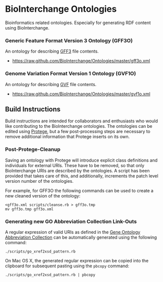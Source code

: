 # BioInterchange Ontologies

Bioinformatics related ontologies. Especially for generating RDF content using BioInterchange.

### Generic Feature Format Version 3 Ontology (GFF3O)

An ontology for describing [GFF3](http://sequenceontology.org/gff3.shtml) file contents.

*  https://raw.github.com/BioInterchange/Ontologies/master/gff3o.xml

### Genome Variation Format Version 1 Ontology (GVF1O)

An ontology for describing [GVF](http://sequenceontology.org/gvf.shtml) file contents.

*  https://raw.github.com/BioInterchange/Ontologies/master/gvf1o.xml

## Build Instructions

Build instructions are intended for collaborators and enthusiasts who would like contributing
to the BioInterchange ontologies. The ontologies can be edited using [Protege](http://protege.stanford.edu),
but a few post-processing steps are necessary to remove additional information that Protege
inserts on its own.

### Post-Protege-Cleanup

Saving an ontology with Protege will introduce explicit class definitions and individuals for external URIs.
These have to be removed, so that only BioInterchange URIs are described by the ontologies. A script has been
provided that takes care of this, and additionally, increments the patch level version number of the
ontologies.

For example, for GFF3O the following commands can be used to create a new cleaned version of the ontology:

    <gff3o.xml scripts/cleanse.rb > gff3o.tmp
    mv gff3o.tmp gff3o.xml

### Generating new GO Abbreviation Collection Link-Outs

A regular expression of valid URIs as defined in the [Gene Ontology Abbreviation Collection](http://www.geneontology.org/doc/GO.xrf_abbs)
can be automatically generated using the following command:

    ./scripts/go_xref2xsd_pattern.rb

On Mac OS X, the generated regular expression can be copied into the clipboard for subsequent
pasting using the `pbcopy` command:

    ./scripts/go_xref2xsd_pattern.rb | pbcopy

